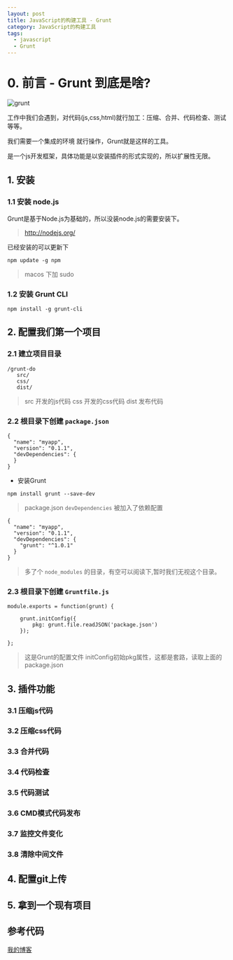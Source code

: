 ```yaml
---
layout: post
title: JavaScript的构建工具 - Grunt
category: JavaScript的构建工具
tags: 
  - javascript
  - Grunt
---
```


# 0. 前言 - Grunt 到底是啥?

![grunt](http://oflimcy5e.bkt.clouddn.com/grunt%E6%A0%87%E5%BF%97.png)

工作中我们会遇到，对代码(js,css,html)就行加工：压缩、合并、代码检查、测试 等等。

我们需要一个集成的环境 就行操作，Grunt就是这样的工具。

是一个js开发框架，具体功能是以安装插件的形式实现的，所以扩展性无限。

## 1. 安装

### 1.1 安装 node.js

Grunt是基于Node.js为基础的，所以没装node.js的需要安装下。

> http://nodejs.org/

已经安装的可以更新下

```
npm update -g npm
```

> macos 下加 sudo

### 1.2 安装 Grunt CLI

```
npm install -g grunt-cli
```

## 2. 配置我们第一个项目

### 2.1 建立项目目录

```
/grunt-do
   src/
   css/
   dist/
```

> src 开发的js代码
> css 开发的css代码
> dist 发布代码

### 2.2 根目录下创建 `package.json`

```
{
  "name": "myapp",
  "version": "0.1.1",
  "devDependencies": {
  }
}
```

- 安装Grunt

```
npm install grunt --save-dev
```

> package.json `devDependencies` 被加入了依赖配置

```
{
  "name": "myapp",
  "version": "0.1.1",
  "devDependencies": {
    "grunt": "^1.0.1"
  }
}
```

> 多了个 `node_modules` 的目录，有空可以阅读下,暂时我们无视这个目录。

### 2.3 根目录下创建 `Gruntfile.js`

```
module.exports = function(grunt) {

    grunt.initConfig({
        pkg: grunt.file.readJSON('package.json')
    });

};
```

> 这是Grunt的配置文件
> initConfig初始pkg属性，这都是套路，读取上面的package.json

## 3. 插件功能

### 3.1 压缩js代码

### 3.2 压缩css代码

### 3.3 合并代码

### 3.4 代码检查

### 3.5 代码测试

### 3.6 CMD模式代码发布

### 3.7 监控文件变化

### 3.8 清除中间文件

## 4. 配置git上传

## 5. 拿到一个现有项目

## 参考代码

>

[我的博客](https://hans007.github.io)